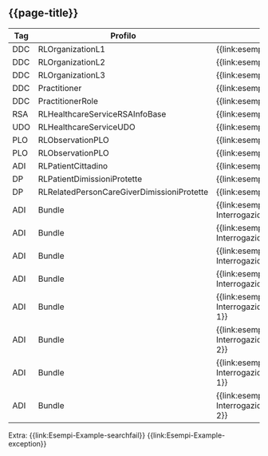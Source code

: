 ## {{page-title}}

| Tag | Profilo | Link Simplifier |
|---|---|---|
| DDC | RLOrganizationL1 | {{link:esempio-RLOrganizationL1}} |
| DDC | RLOrganizationL2 | {{link:esempio-RLOrganizationL2}} |
| DDC | RLOrganizationL3 | {{link:esempio-RLOrganizationL3}} |
| DDC | Practitioner | {{link:esempio-Practitioner}} |
| DDC | PractitionerRole | {{link:esempio-PractitionerRole}} |
| RSA | RLHealthcareServiceRSAInfoBase | {{link:esempio-RSAInfoBase}} |
| UDO | RLHealthcareServiceUDO | {{link:esempio-UDO}} |
| PLO | RLObservationPLO | {{link:esempio-PLO}} |
| PLO | RLObservationPLO | {{link:esempio-PLO-RepartiOspedale}} |
| ADI | RLPatientCittadino | {{link:esempio-Patient-Cittadino}} |
| DP | RLPatientDimissioniProtette | {{link:esempio-Patient-DimissioniProtette}} |
| DP | RLRelatedPersonCareGiverDimissioniProtette | {{link:esempio-Patient-DimissioniProtette}} |
| ADI | Bundle | {{link:esempio-Bundle-InterrogazioneCarePlan-1}} |
| ADI | Bundle | {{link:esempio-Bundle-InterrogazioneCarePlan-2}} |
| ADI | Bundle | {{link:esempio-Bundle-InterrogazioneProcedure-1}} |
| ADI | Bundle | {{link:esempio-Bundle-InterrogazioneQuestionnaireResponse-1}} |
| ADI | Bundle | {{link:esempio-Bundle-InterrogazioneServiceRequestRivalutazione-1}} |
| ADI | Bundle | {{link:esempio-Bundle-InterrogazioneServiceRequestRivalutazione-2}} |
| ADI | Bundle | {{link:esempio-Bundle-InterrogazioneServiceRequestSospensione-1}} |
| ADI | Bundle | {{link:esempio-Bundle-InterrogazioneServiceRequestSospensione-2}} |

Extra: 
{{link:Esempi-Example-searchfail}}
{{link:Esempi-Example-exception}}

